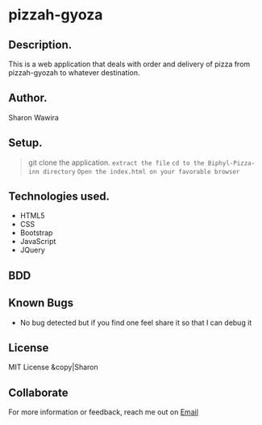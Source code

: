 # pizzah-gyoza
## Description.
This is a web application that deals with order and delivery of pizza from pizzah-gyozah to whatever destination.
## Author.
Sharon Wawira
 ## Setup.
> git clone the application.
``extract the file``
``cd to the Biphyl-Pizza-inn directory``
> ``Open the index.html on your favorable browser``
## Technologies used.
 * HTML5
 * CSS
 * Bootstrap
 * JavaScript
 * JQuery
 ## BDD
## Known Bugs
* No bug detected but if you find one feel share it so that I can debug it
## License
 MIT License &copy|Sharon
## Collaborate
For more information or feedback, reach me out on [Email](wangilayng@gmail.com)
